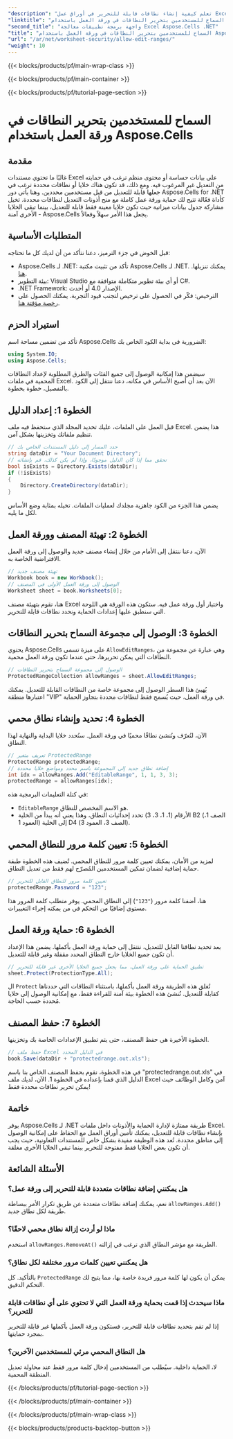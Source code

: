 ```yaml
---
"description": "تعلم كيفية إنشاء نطاقات قابلة للتحرير في أوراق عمل Excel باستخدام Aspose.Cells لـ .NET، مما يسمح بتحرير خلايا معينة مع تأمين الباقي باستخدام حماية ورقة العمل."
"linktitle": "السماح للمستخدمين بتحرير النطاقات في ورقة العمل باستخدام Aspose.Cells"
"second_title": "واجهة برمجة تطبيقات معالجة Excel Aspose.Cells .NET"
"title": "السماح للمستخدمين بتحرير النطاقات في ورقة العمل باستخدام Aspose.Cells"
"url": "/ar/net/worksheet-security/allow-edit-ranges/"
"weight": 10
---
```


{{< blocks/products/pf/main-wrap-class >}}

{{< blocks/products/pf/main-container >}}

{{< blocks/products/pf/tutorial-page-section >}}

# السماح للمستخدمين بتحرير النطاقات في ورقة العمل باستخدام Aspose.Cells

## مقدمة
غالبًا ما تحتوي مستندات Excel على بيانات حساسة أو محتوى منظم ترغب في حمايته من التعديل غير المرغوب فيه. ومع ذلك، قد تكون هناك خلايا أو نطاقات محددة ترغب في جعلها قابلة للتعديل من قبل مستخدمين محددين. وهنا يأتي دور Aspose.Cells for .NET كأداة فعّالة تتيح لك حماية ورقة عمل كاملة مع منح أذونات التعديل لنطاقات محددة. تخيل مشاركة جدول بيانات ميزانية حيث تكون خلايا معينة فقط قابلة للتعديل، بينما تبقى الخلايا الأخرى آمنة - Aspose.Cells يجعل هذا الأمر سهلاً وفعالاً.
## المتطلبات الأساسية
قبل الخوض في جزء الترميز، دعنا نتأكد من أن لديك كل ما تحتاجه:
- Aspose.Cells لـ .NET: تأكد من تثبيت مكتبة Aspose.Cells لـ .NET. يمكنك تنزيلها. [هنا](https://releases.aspose.com/cells/net/).
- بيئة التطوير: Visual Studio أو أي بيئة تطوير متكاملة متوافقة مع C#.
- .NET Framework: الإصدار 4.0 أو أحدث.
- الترخيص: فكّر في الحصول على ترخيص لتجنب قيود التجربة. يمكنك الحصول على [رخصة مؤقتة هنا](https://purchase.aspose.com/temporary-license/).
## استيراد الحزم
تأكد من تضمين مساحة اسم Aspose.Cells الضرورية في بداية الكود الخاص بك:
```csharp
using System.IO;
using Aspose.Cells;
```
سيضمن هذا إمكانية الوصول إلى جميع الفئات والطرق المطلوبة لإعداد النطاقات المحمية في ملفات Excel.
الآن بعد أن أصبح الأساس في مكانه، دعنا ننتقل إلى الكود بالتفصيل، خطوة بخطوة.
## الخطوة 1: إعداد الدليل
قبل العمل على الملفات، عليك تحديد المجلد الذي ستحفظ فيه ملف Excel. هذا يضمن تنظيم ملفاتك وتخزينها بشكل آمن.
```csharp
// حدد المسار إلى دليل المستندات الخاص بك
string dataDir = "Your Document Directory";
// تحقق مما إذا كان الدليل موجودًا، وإذا لم يكن كذلك، قم بإنشائه
bool isExists = Directory.Exists(dataDir);
if (!isExists)
{
    Directory.CreateDirectory(dataDir);
}
```
يضمن هذا الجزء من الكود جاهزية مجلدك لعمليات الملفات. تخيله بمثابة وضع الأساس لكل ما يليه.
## الخطوة 2: تهيئة المصنف وورقة العمل
الآن، دعنا ننتقل إلى الأمام من خلال إنشاء مصنف جديد والوصول إلى ورقة العمل الافتراضية الخاصة به.
```csharp
// تهيئة مصنف جديد
Workbook book = new Workbook();
// الوصول إلى ورقة العمل الأولى في المصنف
Worksheet sheet = book.Worksheets[0];
```
هنا، نقوم بتهيئة مصنف Excel واختيار أول ورقة عمل فيه. ستكون هذه الورقة هي اللوحة التي سنطبق عليها إعدادات الحماية ونحدد نطاقات قابلة للتحرير.
## الخطوة 3: الوصول إلى مجموعة السماح بتحرير النطاقات
يحتوي Aspose.Cells على ميزة تسمى `AllowEditRanges`، وهي عبارة عن مجموعة من النطاقات التي يمكن تحريرها، حتى عندما تكون ورقة العمل محمية.
```csharp
// الوصول إلى مجموعة السماح بتحرير النطاقات
ProtectedRangeCollection allowRanges = sheet.AllowEditRanges;
```
يُهيئ هذا السطر الوصول إلى مجموعة خاصة من النطاقات القابلة للتعديل. يمكنك اعتبارها منطقة "VIP" في ورقة العمل، حيث يُسمح فقط لنطاقات محددة بتجاوز الحماية.
## الخطوة 4: تحديد وإنشاء نطاق محمي
الآن، لنُعرّف ونُنشئ نطاقًا محميًا في ورقة العمل. سنُحدد خلايا البداية والنهاية لهذا النطاق.
```csharp
// تعريف متغير ProtectedRange
ProtectedRange protectedRange;
// إضافة نطاق جديد إلى المجموعة باسم محدد ومواضع خلايا محددة
int idx = allowRanges.Add("EditableRange", 1, 1, 3, 3);
protectedRange = allowRanges[idx];
```
في كتلة التعليمات البرمجية هذه:
- `EditableRange` هو الاسم المخصص للنطاق.
- الأرقام (1، 1، 3، 3) تحدد إحداثيات النطاق، وهذا يعني أنه يبدأ من الخلية B2 (الصف 1، العمود 1) إلى الخلية D4 (الصف 3، العمود 3).
## الخطوة 5: تعيين كلمة مرور للنطاق المحمي
لمزيد من الأمان، يمكنك تعيين كلمة مرور للنطاق المحمي. تُضيف هذه الخطوة طبقة حماية إضافية لضمان تمكين المستخدمين المُصرّح لهم فقط من تعديل النطاق.
```csharp
// تعيين كلمة مرور للنطاق القابل للتحرير
protectedRange.Password = "123";
```
هنا، أضفنا كلمة مرور (`"123"`) إلى النطاق المحمي. يوفر متطلب كلمة المرور هذا مستوى إضافيًا من التحكم في من يمكنه إجراء التغييرات.
## الخطوة 6: حماية ورقة العمل
بعد تحديد نطاقنا القابل للتعديل، ننتقل إلى حماية ورقة العمل بأكملها. يضمن هذا الإعداد أن تكون جميع الخلايا خارج النطاق المحدد مقفلة وغير قابلة للتعديل.
```csharp
// تطبيق الحماية على ورقة العمل، مما يجعل جميع الخلايا الأخرى غير قابلة للتحرير
sheet.Protect(ProtectionType.All);
```
ال `Protect` تُغلق هذه الطريقة ورقة العمل بأكملها، باستثناء النطاقات التي حددناها كقابلة للتعديل. تُنشئ هذه الخطوة بيئة آمنة للقراءة فقط، مع إمكانية الوصول إلى خلايا مُحددة حسب الحاجة.
## الخطوة 7: حفظ المصنف
الخطوة الأخيرة هي حفظ المصنف، حتى يتم تطبيق الإعدادات الخاصة بك وتخزينها.
```csharp
// حفظ ملف Excel في الدليل المحدد
book.Save(dataDir + "protectedrange.out.xls");
```
في هذه الخطوة، نقوم بحفظ المصنف الخاص بنا باسم "protectedrange.out.xls" في الدليل الذي قمنا بإعداده في الخطوة 1. الآن، لديك ملف Excel آمن وكامل الوظائف حيث يمكن تحرير نطاقات محددة فقط!
## خاتمة
يوفر Aspose.Cells لـ .NET طريقة ممتازة لإدارة الحماية والأذونات داخل ملفات Excel. بإنشاء نطاقات قابلة للتعديل، يمكنك تأمين أوراق العمل مع الحفاظ على إمكانية الوصول إلى مناطق محددة. تُعد هذه الوظيفة مفيدة بشكل خاص للمستندات التعاونية، حيث يجب أن تكون بعض الخلايا فقط مفتوحة للتحرير بينما تبقى الخلايا الأخرى مغلقة.
## الأسئلة الشائعة
### هل يمكنني إضافة نطاقات متعددة قابلة للتحرير إلى ورقة عمل؟
نعم، يمكنك إضافة نطاقات متعددة عن طريق تكرار الأمر ببساطة `allowRanges.Add()` طريقة لكل نطاق جديد.
### ماذا لو أردت إزالة نطاق محمي لاحقًا؟
استخدم `allowRanges.RemoveAt()` الطريقة مع مؤشر النطاق الذي ترغب في إزالته.
### هل يمكنني تعيين كلمات مرور مختلفة لكل نطاق؟
بالتأكيد. كل `ProtectedRange` يمكن أن يكون لها كلمة مرور فريدة خاصة بها، مما يتيح لك التحكم الدقيق.
### ماذا سيحدث إذا قمت بحماية ورقة العمل التي لا تحتوي على أي نطاقات قابلة للتحرير؟
إذا لم تقم بتحديد نطاقات قابلة للتحرير، فستكون ورقة العمل بأكملها غير قابلة للتحرير بمجرد حمايتها.
### هل النطاق المحمي مرئي للمستخدمين الآخرين؟
لا، الحماية داخلية. سيُطلب من المستخدمين إدخال كلمة مرور فقط عند محاولة تعديل المنطقة المحمية.

{{< /blocks/products/pf/tutorial-page-section >}}

{{< /blocks/products/pf/main-container >}}

{{< /blocks/products/pf/main-wrap-class >}}

{{< blocks/products/products-backtop-button >}}